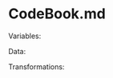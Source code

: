 CodeBook.md
========================================================



Variables:

Data:

Transformations: